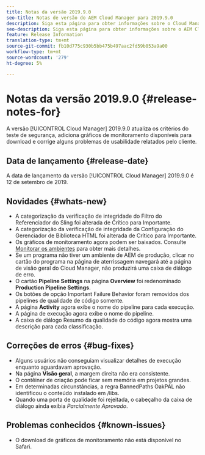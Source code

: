 ```yaml
---
title: Notas da versão 2019.9.0
seo-title: Notas de versão do AEM Cloud Manager para 2019.9.0
description: Siga esta página para obter informações sobre o Cloud Manager Versão 2019.9.0.
seo-description: Siga esta página para obter informações sobre o AEM Cloud Manager Versão 2019.9.0.
feature: Release Information
translation-type: tm+mt
source-git-commit: fb10d775c930b5bb475b497aac2fd59b053a9a00
workflow-type: tm+mt
source-wordcount: '279'
ht-degree: 5%

---
```


# Notas da versão 2019.9.0 {#release-notes-for}

A versão [!UICONTROL Cloud Manager] 2019.9.0 atualiza os critérios do teste de segurança, adiciona gráficos de monitoramento disponíveis para download e corrige alguns problemas de usabilidade relatados pelo cliente.

## Data de lançamento {#release-date}

A data de lançamento da versão [!UICONTROL Cloud Manager] 2019.9.0 é 12 de setembro de 2019.

## Novidades {#whats-new}

* A categorização da verificação de integridade do Filtro do Referenciador do Sling foi alterada de Crítico para Importante.
* A categorização da verificação de integridade da Configuração do Gerenciador de Biblioteca HTML foi alterada de Crítico para Importante.
* Os gráficos de monitoramento agora podem ser baixados. Consulte [Monitorar os ambientes](monitor-your-environments.md) para obter mais detalhes.
* Se um programa não tiver um ambiente de AEM de produção, clicar no cartão do programa na página de aterrissagem navegará até a página de visão geral do Cloud Manager, não produzirá uma caixa de diálogo de erro.
* O cartão **Pipeline Settings** na página **Overview** foi redenominado **Production Pipeline Settings**.
* Os botões de opção Important Failure Behavior foram removidos dos pipelines de qualidade de código somente.
* A página **Activity** agora exibe o nome do pipeline para cada execução.
* A página de execução agora exibe o nome do pipeline.
* A caixa de diálogo Resumo da qualidade do código agora mostra uma descrição para cada classificação.

## Correções de erros {#bug-fixes}

* Alguns usuários não conseguiam visualizar detalhes de execução enquanto aguardavam aprovação.
* Na página **Visão geral**, a margem direita não era consistente.
* O contêiner de criação pode ficar sem memória em projetos grandes.
* Em determinadas circunstâncias, a regra BannedPaths OakPAL não identificou o conteúdo instalado em /libs.
* Quando uma porta de qualidade foi rejeitada, o cabeçalho da caixa de diálogo ainda exibia *Parcialmente Aprovado*.

## Problemas conhecidos {#known-issues}

* O download de gráficos de monitoramento não está disponível no Safari.
